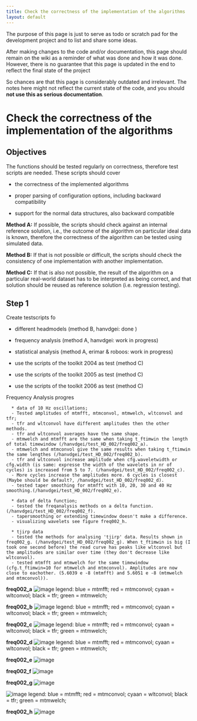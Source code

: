 ```yaml
---
title: Check the correctness of the implementation of the algorithms
layout: default
---
```


<div class="warning">
The purpose of this page is just to serve as todo or scratch pad for the development project and to list and share some ideas. 

After making changes to the code and/or documentation, this page should remain on the wiki as a reminder of what was done and how it was done. However, there is no guarantee that this page is updated in the end to reflect the final state of the project

So chances are that this page is considerably outdated and irrelevant. The notes here might not reflect the current state of the code, and you should **not use this as serious documentation**.
</div>

# Check the correctness of the implementation of the algorithms

## Objectives

The functions should be tested regularly on correctness, therefore test scripts are needed. These scripts should cover

*  the correctness of the implemented algorithms

*  proper parsing of configuration options, including backward compatibility

*  support for the normal data structures, also backward compatible

**Method A:** If possible, the scripts should check against an internal reference solution, i.e., the outcome of the algorithm on  particular ideal data is known, therefore the correctness of the algorithm can be tested using simulated data.

**Method B:** If that is not possible or difficult, the scripts should check the consistency of one implementation with another implementation. 

**Method C:** If that is also not possible, the result of the algorithm on a particular real-world dataset has to be interpreted as being correct, and that solution should be reused as reference solution (i.e. regression testing). 

## Step 1

Create testscripts fo

*  different headmodels (method B, hanvdgei: done )

*  frequency analysis (method A, hanvdgei: work in progress)

*  statistical analysis (method A, erimar & roboos: work in progress)

*  use the scripts of the toolkit 2004 as test (method C)

*  use the scripts of the toolkit 2005 as test (method C)

*  use the scripts of the toolkit 2006 as test (method C)

Frequency Analysis progres

      * data of 10 Hz oscillations;
      - Tested amplitudes of mtmfft, mtmconvol, mtmwelch, wltconvol and tfr;
      - tfr and wltconvol have different amplitudes then the other methods.
      - tfr and wltconvol averages have the same shape.
      - mtmwelch and mtmfft are the same when taking t_ftimwin the length of total timewindow (/hanvdgei/test_HD_002/freq002_a).
      - mtmwelch and mtmconvol give the same results when taking t_ftimwin the same lengthes (/hanvdgei/test_HD_002/freq002_b).
      - tfr and wltconvol increase amplitude when cfg.waveletwidth or cfg.width (is same: expresse the width of the wavelets in nr of cycles) is increased from 5 to 7. (/hanvdgei/test_HD_002/freq002_c). 
      - More cycles increase the amplitudes more. 6 cycles is closest (Maybe should be default?, /hanvdgei/test_HD_002/freq002_d).
      - tested taper smoothing for mtmfft with 10, 20, 30 and 40 Hz smoothing.(/hanvdgei/test_HD_002/freq002_e).

      * data of delta function;
      - tested the freqanalysis methods on a delta function.(/hanvdgei/test_HD_002/freq002_f).
      - tapersmoothing or extending timewindow doesn't make a difference.
      - visualizing wavelets see figure freq002_h.

      * tjirp data
      - tested the methods for analysing 'tjirp' data. Results shown in freq002_g. (/hanvdgei/test_HD_002/freq002_g). When t_ftimwin is big (I took one second before) the read curve has peaks like wltconvol but the amplitudes are similar over time (they don't decrease like wltconvol).
      - tested mtmfft and mtmwelch for the same timewindow (cfg.t_ftimwin=10 for mtmwelch and mtmconvol). Amplitudes are now close to eachother. (5.6039 e -8 (mtmfft) and 5.6051 e -8 (mtmwelch and mtmconvol)).

**freq002_a**
![image](/media/wiki/averagesfreq.png)
legend: blue = mtmfft; red = mtmconvol; cyaan = wltconvol; black = tfr; green = mtmwelch;

**freq002_b**
![image](/media/wiki/freq002_b.png)
legend: blue = mtmfft; red = mtmconvol; cyaan = wltconvol; black = tfr; green = mtmwelch;

**freq002_c**
![image](/media/wiki/freq002_c.png)
legend: blue = mtmfft; red = mtmconvol; cyaan = wltconvol; black = tfr; green = mtmwelch;

**freq002_d**
![image](/media/wiki/freq002_d.png)
legend: blue = mtmfft; red = mtmconvol; cyaan = wltconvol; black = tfr; green = mtmwelch;

**freq002_e**
![image](/media/wiki/tapsmo.png)

**freq002_f**
![image](/media/wiki/delta_freqs.png)

**freq002_g**
![image](/media/wiki/tjirptfr.png)

![image](/media/wiki/tjirp.png)
legend: blue = mtmfft; red = mtmconvol; cyaan = wltconvol; black = tfr; green = mtmwelch;

**freq002_h**
![image](/media/wiki/waveletstfrdelta.png)

